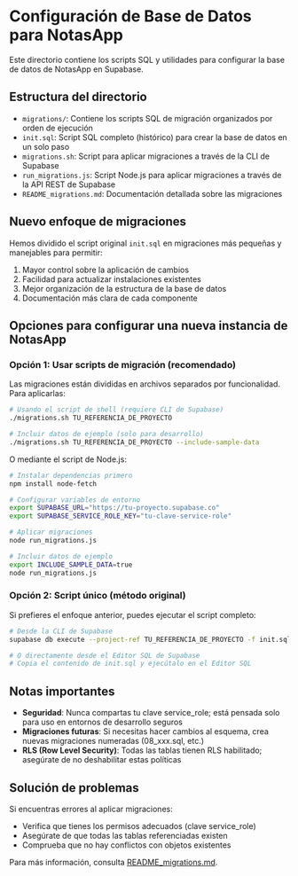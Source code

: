 # Configuración de Base de Datos para NotasApp

Este directorio contiene los scripts SQL y utilidades para configurar la base de datos de NotasApp en Supabase.

## Estructura del directorio

- `migrations/`: Contiene los scripts SQL de migración organizados por orden de ejecución
- `init.sql`: Script SQL completo (histórico) para crear la base de datos en un solo paso
- `migrations.sh`: Script para aplicar migraciones a través de la CLI de Supabase
- `run_migrations.js`: Script Node.js para aplicar migraciones a través de la API REST de Supabase
- `README_migrations.md`: Documentación detallada sobre las migraciones

## Nuevo enfoque de migraciones

Hemos dividido el script original `init.sql` en migraciones más pequeñas y manejables para permitir:

1. Mayor control sobre la aplicación de cambios
2. Facilidad para actualizar instalaciones existentes
3. Mejor organización de la estructura de la base de datos
4. Documentación más clara de cada componente

## Opciones para configurar una nueva instancia de NotasApp

### Opción 1: Usar scripts de migración (recomendado)

Las migraciones están divididas en archivos separados por funcionalidad. Para aplicarlas:

```bash
# Usando el script de shell (requiere CLI de Supabase)
./migrations.sh TU_REFERENCIA_DE_PROYECTO

# Incluir datos de ejemplo (solo para desarrollo)
./migrations.sh TU_REFERENCIA_DE_PROYECTO --include-sample-data
```

O mediante el script de Node.js:

```bash
# Instalar dependencias primero
npm install node-fetch

# Configurar variables de entorno
export SUPABASE_URL="https://tu-proyecto.supabase.co"
export SUPABASE_SERVICE_ROLE_KEY="tu-clave-service-role"

# Aplicar migraciones
node run_migrations.js

# Incluir datos de ejemplo
export INCLUDE_SAMPLE_DATA=true
node run_migrations.js
```

### Opción 2: Script único (método original)

Si prefieres el enfoque anterior, puedes ejecutar el script completo:

```bash
# Desde la CLI de Supabase
supabase db execute --project-ref TU_REFERENCIA_DE_PROYECTO -f init.sql

# O directamente desde el Editor SQL de Supabase
# Copia el contenido de init.sql y ejecútalo en el Editor SQL
```

## Notas importantes

- **Seguridad**: Nunca compartas tu clave service_role; está pensada solo para uso en entornos de desarrollo seguros
- **Migraciones futuras**: Si necesitas hacer cambios al esquema, crea nuevas migraciones numeradas (08_xxx.sql, etc.)
- **RLS (Row Level Security)**: Todas las tablas tienen RLS habilitado; asegúrate de no deshabilitar estas políticas

## Solución de problemas

Si encuentras errores al aplicar migraciones:

- Verifica que tienes los permisos adecuados (clave service_role)
- Asegúrate de que todas las tablas referenciadas existen
- Comprueba que no hay conflictos con objetos existentes

Para más información, consulta [README_migrations.md](./README_migrations.md). 